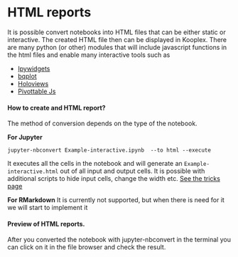 HTML reports
================
It is possible convert notebooks into HTML files that can be either static or interactive. The created HTML file then can be displayed in Kooplex. 
There are many python (or other) modules that will include javascript functions in the html files and enable many interactive tools such as

* [Ipywidgets](https://ipywidgets.readthedocs.io/en/latest/)
* [bqplot](https://github.com/bloomberg/bqplot)
* [Holoviews](pyviz.org)
* [Pivottable Js](https://pivottable.js.org/examples/)

#### How to create and HTML report?
 The method of conversion depends on the type of the notebook.

**For Jupyter**
```
jupyter-nbconvert Example-interactive.ipynb  --to html --execute
```
It executes all the cells in the notebook and will generate an `Example-interactive.html` out of all input and output cells. It is possible with additional scripts to hide input cells, change the width etc.
[See the tricks page](https://github.com/jegesm/Presentation-tricks)

**For RMarkdown**
It is currently not supported, but when there is need for it we will start to implement it


#### Preview of HTML reports.
After you converted the notebook with jupyter-nbconvert in the terminal you can click on it in the file browser and check the result.
